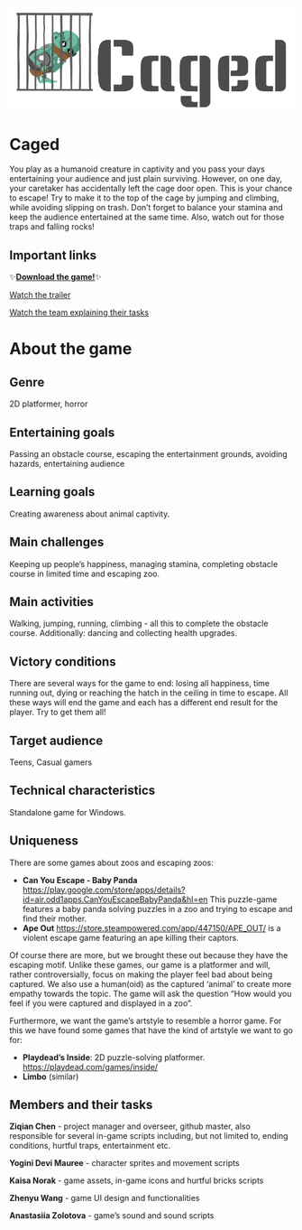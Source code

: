 
![Caged Logo](/zoo/Assets/pic/Background_assets/caged.png)

# Caged

You play as a humanoid creature in captivity and you pass your days entertaining your audience and just plain surviving. However, on one day, your caretaker has accidentally left the cage door open. This is your chance to escape! Try to make it to the top of the cage by jumping and climbing, while avoiding slipping on trash. Don’t forget to balance your stamina and keep the audience entertained at the same time. Also, watch out for those traps and falling rocks!

## Important links
:sparkles:**[Download the game!](https://github.com/ziqian1125/gameProject/releases/download/v1.0/Caged.zip)**:sparkles:

[Watch the trailer](https://youtu.be/raurvWS0tCc)

[Watch the team explaining their tasks](https://youtu.be/0todTfiZTsM)


# About the game

## Genre  
2D platformer, horror

## Entertaining goals
Passing an obstacle course, escaping the entertainment grounds, avoiding hazards, entertaining audience

## Learning goals 
Creating awareness about animal captivity.

## Main challenges
Keeping up people’s happiness, managing stamina, completing obstacle course in limited time and escaping zoo.

## Main activities
Walking, jumping, running, climbing - all this to complete the obstacle course. Additionally: dancing and collecting health upgrades.

## Victory conditions
There are several ways for the game to end: losing all happiness, time running out, dying or reaching the hatch in the ceiling in time to escape. All these ways will end the game and each has a different end result for the player. Try to get them all!

## Target audience
Teens, Casual gamers

## Technical characteristics
Standalone game for Windows.

## Uniqueness 
There are some games about zoos and escaping zoos:
* **Can You Escape - Baby Panda** https://play.google.com/store/apps/details?id=air.odd1apps.CanYouEscapeBabyPanda&hl=en This puzzle-game features a baby panda solving puzzles in a zoo and trying to escape and find their mother.
* **Ape Out** https://store.steampowered.com/app/447150/APE_OUT/ is a violent escape game featuring an ape killing their captors.

Of course there are more, but we brought these out because they have the escaping motif. Unlike these games, our game is a platformer and will, rather controversially, focus on making the player feel bad about being captured. We also use a human(oid) as the captured ‘animal’ to create more empathy towards the topic. The game will ask the question “How would you feel if you were captured and displayed in a zoo”.

Furthermore, we want the game’s artstyle to resemble a horror game. For this we have found some games that have the kind of artstyle we want to go for:
* **Playdead’s Inside**: 2D puzzle-solving platformer. https://playdead.com/games/inside/ 
* **Limbo** (similar)

## Members and their tasks

**Ziqian Chen** - project manager and overseer, github master, also responsible for several in-game scripts including, but not limited to, ending conditions, hurtful traps, entertainment etc.

**Yogini Devi Mauree** - character sprites and movement scripts

**Kaisa Norak** - game assets, in-game icons and hurtful bricks scripts

**Zhenyu Wang** - game UI design and functionalities

**Anastasiia Zolotova** - game’s sound and sound scripts


